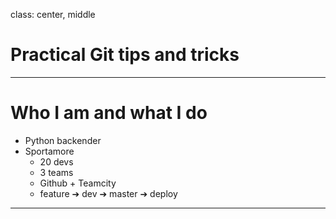class: center, middle
# Practical Git tips and tricks
---
# Who I am and what I do

* Python backender
* Sportamore
  - 20 devs
  - 3 teams
  - Github + Teamcity
  - feature ➔ dev ➔ master ➔ deploy
---
